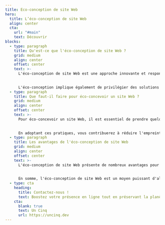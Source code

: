 ```yaml
---
title: Eco-conception de site Web
hero:
  title: L’éco-conception de site Web
  align: center
  cta:
    url: "#main"
    text: Découvrir
blocks:
  - type: paragraph
    title: Qu'est-ce que l'éco-conception de site Web ?
    grid: medium
    align: center
    offset: center
    text: >-
      L'éco-conception de site Web est une approche innovante et responsable pour créer des sites internet tout en préservant notre environnement. L'idée derrière cette pratique est de concevoir des sites de manière à réduire leur impact sur la planète. Cela inclut notamment l'utilisation efficace des ressources, la réduction des émissions de carbone et la limitation de la consommation d'énergie. 
      
      
      L'éco-conception implique également de privilégier des solutions durables tout en offrant une expérience utilisateur agréable. En adoptant cette approche, les entreprises peuvent jouer un rôle actif dans la préservation de la nature sans sacrifier la qualité de leur site Web.
  - type: paragraph
    title: Que faut-il faire pour éco-concevoir un site Web ?
    grid: medium
    align: center
    offset: center
    text: >-
      Pour éco-concevoir un site Web, il est essentiel de prendre quelques mesures simples mais efficaces. Tout d'abord, optimisez la taille des images et des fichiers pour réduire le temps de chargement du site. Moins de temps de chargement signifie moins de consommation d'énergie. Ensuite, privilégiez les couleurs et les polices qui nécessitent moins d'énergie pour être affichées à l'écran. Enfin, utilisez un hébergement web respectueux de l'environnement qui utilise des sources d'énergie renouvelables. 
      
      
      En adoptant ces pratiques, vous contribuerez à réduire l'empreinte carbone de votre site Web.
  - type: paragraph
    title: Les avantages de l'éco-conception de site Web
    grid: medium
    align: center
    offset: center
    text: >-
      L'éco-conception de site Web présente de nombreux avantages pour les entreprises et les utilisateurs. Tout d'abord, en adoptant une approche respectueuse de l'environnement, vous montrez à vos clients que vous vous souciez de la planète et de leur bien-être. Cela peut renforcer leur confiance en votre entreprise et fidéliser votre clientèle. De plus, un site Web éco-conçu est souvent plus rapide et plus efficace, ce qui améliore l'expérience utilisateur et peut conduire à une augmentation du trafic et des ventes. Enfin, en réduisant la consommation d'énergie et en limitant les émissions de carbone, vous contribuez à la lutte contre le changement climatique et à la préservation de l'environnement pour les générations futures. 
      
      
      En somme, l'éco-conception de site Web est un moyen puissant d'allier innovation, responsabilité et succès commercial tout en préservant notre belle planète.
  - type: cta
    heading:
      title: Contactez-nous !
      text: Boostez votre présence en ligne tout en préservant la planète avec nos sites Web éco-conçus, alliant performance, responsabilité et succès durable !
    cta:
      blank: true
      text: Un Cinq
      url: https://uncinq.dev
---
```


